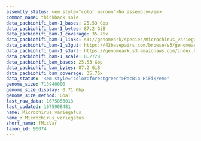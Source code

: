 ```yaml
---
assembly_status: <em style="color:maroon">No assembly</em>
common_name: thickback sole
data_pacbiohifi_bam-1_bases: 25.53 Gbp
data_pacbiohifi_bam-1_bytes: 87.2 GiB
data_pacbiohifi_bam-1_coverage: 35.76x
data_pacbiohifi_bam-1_links: s3://genomeark/species/Microchirus_variegatus/fMicVar1/genomic_data/pacbio_hifi/<br>
data_pacbiohifi_bam-1_s3gui: https://42basepairs.com/browse/s3/genomeark/species/Microchirus_variegatus/fMicVar1/genomic_data/pacbio_hifi/
data_pacbiohifi_bam-1_s3url: https://genomeark.s3.amazonaws.com/index.html?prefix=species/Microchirus_variegatus/fMicVar1/genomic_data/pacbio_hifi/
data_pacbiohifi_bam-1_scale: 0.2728
data_pacbiohifi_bam_bases: 25.53 Gbp
data_pacbiohifi_bam_bytes: 87.2 GiB
data_pacbiohifi_bam_coverage: 35.76x
data_status: '<em style="color:forestgreen">PacBio HiFi</em>'
genome_size: 713940000
genome_size_display: 0.71 Gbp
genome_size_method: GoaT
last_raw_data: 1675856013
last_updated: 1675908481
name: Microchirus variegatus
name_: Microchirus_variegatus
short_name: fMicVar
taxon_id: 90074
---
```

